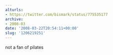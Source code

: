 ```yaml
---
alturls:
- https://twitter.com/bismark/status/775535177
archive:
- 2008-03
date: '2008-03-22T20:54:11+00:00'
slug: '1206219251'
---
```


not a fan of pilates


